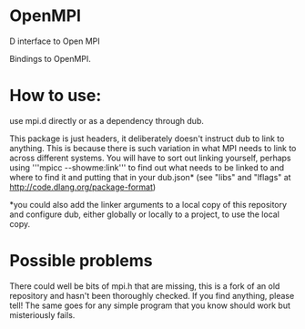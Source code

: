 # OpenMPI
D interface to Open MPI

Bindings to OpenMPI.

How to use:
==========
use mpi.d directly or as a dependency through dub.

This package is just headers, it deliberately doesn't instruct dub to link to anything. This is because there is such variation in what MPI needs to link to across different systems.
You will have to sort out linking yourself, perhaps using '''mpicc --showme:link''' to find out what needs to be linked to and where to find it and putting that in your dub.json* (see "libs" and "lflags" at http://code.dlang.org/package-format)

*you could also add the linker arguments to a local copy of this repository and configure dub, either globally or locally to a project, to use the local copy.

Possible problems
=================
There could well be bits of mpi.h that are missing, this is a fork of an old repository and hasn't been thoroughly checked. If you find anything, please tell! The same goes for any simple program that you know should work but misteriously fails.
